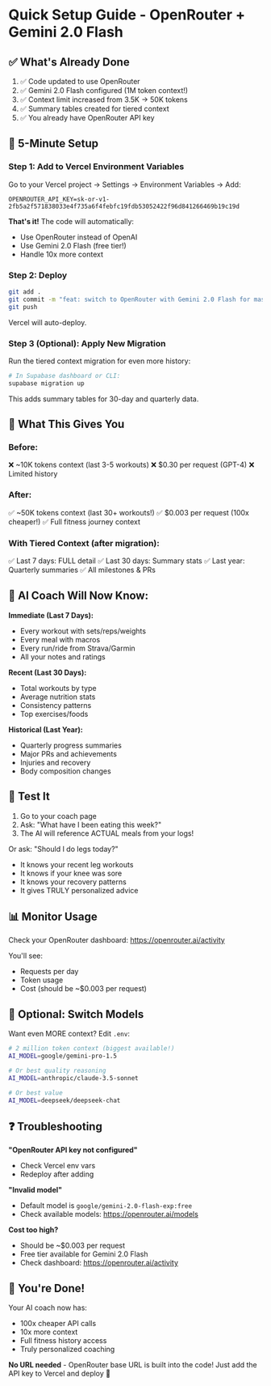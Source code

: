# Quick Setup Guide - OpenRouter + Gemini 2.0 Flash

## ✅ What's Already Done

1. ✅ Code updated to use OpenRouter
2. ✅ Gemini 2.0 Flash configured (1M token context!)
3. ✅ Context limit increased from 3.5K → 50K tokens
4. ✅ Summary tables created for tiered context
5. ✅ You already have OpenRouter API key

## 🚀 5-Minute Setup

### Step 1: Add to Vercel Environment Variables

Go to your Vercel project → Settings → Environment Variables → Add:

```
OPENROUTER_API_KEY=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
```

**That's it!** The code will automatically:
- Use OpenRouter instead of OpenAI
- Use Gemini 2.0 Flash (free tier!)
- Handle 10x more context

### Step 2: Deploy

```bash
git add .
git commit -m "feat: switch to OpenRouter with Gemini 2.0 Flash for massive context window"
git push
```

Vercel will auto-deploy.

### Step 3 (Optional): Apply New Migration

Run the tiered context migration for even more history:

```bash
# In Supabase dashboard or CLI:
supabase migration up
```

This adds summary tables for 30-day and quarterly data.

## 🎯 What This Gives You

### Before:
❌ ~10K tokens context (last 3-5 workouts)
❌ $0.30 per request (GPT-4)
❌ Limited history

### After:
✅ ~50K tokens context (last 30+ workouts!)
✅ $0.003 per request (100x cheaper!)
✅ Full fitness journey context

### With Tiered Context (after migration):
✅ Last 7 days: FULL detail
✅ Last 30 days: Summary stats
✅ Last year: Quarterly summaries
✅ All milestones & PRs

## 💬 AI Coach Will Now Know:

**Immediate (Last 7 Days):**
- Every workout with sets/reps/weights
- Every meal with macros
- Every run/ride from Strava/Garmin
- All your notes and ratings

**Recent (Last 30 Days):**
- Total workouts by type
- Average nutrition stats
- Consistency patterns
- Top exercises/foods

**Historical (Last Year):**
- Quarterly progress summaries
- Major PRs and achievements
- Injuries and recovery
- Body composition changes

## 🧪 Test It

1. Go to your coach page
2. Ask: "What have I been eating this week?"
3. The AI will reference ACTUAL meals from your logs!

Or ask: "Should I do legs today?"
- It knows your recent leg workouts
- It knows if your knee was sore
- It knows your recovery patterns
- It gives TRULY personalized advice

## 📊 Monitor Usage

Check your OpenRouter dashboard:
https://openrouter.ai/activity

You'll see:
- Requests per day
- Token usage
- Cost (should be ~$0.003 per request)

## 🔧 Optional: Switch Models

Want even MORE context? Edit `.env`:

```bash
# 2 million token context (biggest available!)
AI_MODEL=google/gemini-pro-1.5

# Or best quality reasoning
AI_MODEL=anthropic/claude-3.5-sonnet

# Or best value
AI_MODEL=deepseek/deepseek-chat
```

## ❓ Troubleshooting

**"OpenRouter API key not configured"**
- Check Vercel env vars
- Redeploy after adding

**"Invalid model"**
- Default model is `google/gemini-2.0-flash-exp:free`
- Check available models: https://openrouter.ai/models

**Cost too high?**
- Should be ~$0.003 per request
- Free tier available for Gemini 2.0 Flash
- Check dashboard: https://openrouter.ai/activity

## 🎉 You're Done!

Your AI coach now has:
- 100x cheaper API calls
- 10x more context
- Full fitness history access
- Truly personalized coaching

**No URL needed** - OpenRouter base URL is built into the code!
Just add the API key to Vercel and deploy 🚀